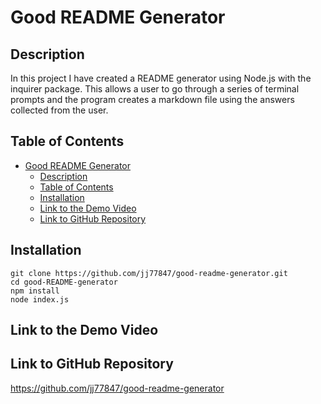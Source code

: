 # Good README Generator

## Description

In this project I have created a README generator using Node.js with the inquirer package. This allows a user to go through a series of terminal prompts and the program creates a markdown file using the answers collected from the user.

## Table of Contents

- [Good README Generator](#good-readme-generator)
  - [Description](#description)
  - [Table of Contents](#table-of-contents)
  - [Installation](#installation)
  - [Link to the Demo Video](#link-to-the-demo-video)
  - [Link to GitHub Repository](#link-to-github-repository)

## Installation

```
git clone https://github.com/jj77847/good-readme-generator.git
cd good-README-generator
npm install
node index.js
```

## Link to the Demo Video

## Link to GitHub Repository

https://github.com/jj77847/good-readme-generator
